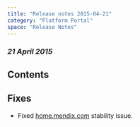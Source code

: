```yaml
---
title: "Release notes 2015-04-21"
category: "Platform Portal"
space: "Release Notes"
---
```



### _21 April 2015_

## Contents

## Fixes

*   Fixed [home.mendix.com](https://home.mendix.com/) stability issue.